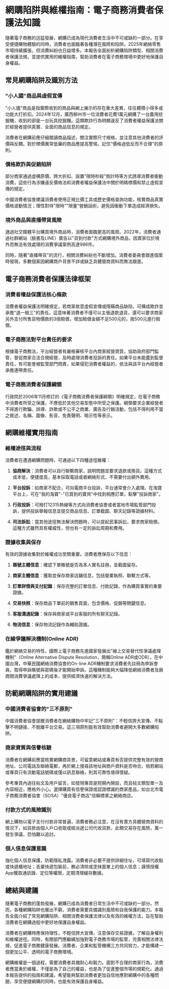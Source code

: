 # 網購陷阱與維權指南：電子商務消費者保護法知識

隨著電子商務的迅猛發展，網購已成為現代消費者生活中不可或缺的一部分。在享受便捷購物體驗的同時，消費者也面臨著各種潛在風險和陷阱。2025年網絡零售市場持續擴張，但消費糾紛也日益增多。本報告全面剖析網購陷阱類型、相關消費者保護法規，並提供實用的維權指南，幫助消費者在電子商務環境中更好地保護自身權益。

## 常見網購陷阱及識別方法

### "小人國"商品與虛假宣傳

"小人國"商品是指實際收到的商品與網上展示的存在重大差異，往往體積小得多或功能大打折扣。2024年12月，廣西柳州市一位消費者花費1萬元網購了一台農用挖掘機，收到的卻是一台玩具挖掘機。這類欺詐行為明顯違反了消費者權益保護法關於經營者提供真實、全面的商品信息的規定。

消費者在網購前應仔細閱讀商品描述，關注實際尺寸規格，並注意其他消費者的評價與反饋。對於標價異常低廉的商品應提高警惕，記住"價格過低反而不合理"的原則。

### 價格欺詐與促銷陷阱

部分商家通過虛構原價、誇大折扣、設置"限時秒殺"倒計時等方式誘導消費者衝動消費，這些行為涉嫌違反價格法和消費者權益保護法中關於明碼標價和禁止虛假宣傳的規定。

中國消費者協會建議消費者使用正規比價工具或歷史價格查詢功能，核實商品真實價格波動情況；理性對待"限時""限量"營銷話術，避免因衝動下單造成經濟損失。

### 境外商品與直播帶貨風險

通過社交媒體平台購買境外商品時，消費者面臨更高的風險。2022年，消費者通過社群網站（臉書及LINE）廣告以"貨到付款"方式網購境外商品，因賣家位於境外而無法有效處理的消費爭議案例高達986件。

同時，隨著"直播帶貨"的流行，相關消費糾紛也不斷增加。消費者委員會跟進個案時發現，多數個案因網購商戶背景不詳或缺乏具體營商資料而無法跟進。

## 電子商務消費者保護法律框架

### 消費者權益保護法核心條款

消費者權益保護法明確規定，若商家故意虛假宣傳或隱瞞商品缺陷，可構成欺詐並承擔"退一賠三"的責任。這意味著消費者不僅可以主張退款退貨，還可以要求商家另外支付所售貨物價款的3倍賠償，增加賠償金額不足500元的，按500元進行賠償。

### 電子商務法對平台責任的要求

根據電子商務法，平台經營者有嚴格審核平台內商家經營資質，協助政府部門監管，督促商家合法合規經營，及時處理消費者投訴的責任。如果平台未能盡到監督責任，有可能會被監管部門問責，如果侵犯消費者權益的，依法與該平台內經營者承擔連帶責任。

### 電子商務消費者保護綱領

行政院於2006年11月修訂的《電子商務消費者保護綱領》明確規定，在電子商務中消費者所受之保護，不應低於其他交易型態中所受之保護。綱領要求企業經營者不得進行欺騙、誤導、詐欺或不公平之商業、廣告及行銷活動，包括不得利用不當之敘述、名稱、圖像、影音、免責聲明、暗示性等表示。

## 網購維權實用指南

### 維權途徑與流程

消費者在遭遇網購問題時，可通過以下四種途徑維權：

1. **協商解決**：消費者可以自行聯繫商家，說明問題並要求退款或換貨。這種方式成本低，便捷度高，基本採取電話或者網絡形式，不需要付出額外費用。

2. **平台投訴**：如商家不配合，可向電商平台投訴，平台通常會介入處理。在淘寶平台上，可在"我的淘寶"-"已買到的寶貝"中找到相應訂單，點擊"投訴商家"。

3. **行政投訴**：可撥打12315熱線等方式向消費者協會或者當地市場監管部門投訴，提供投訴舉報信息並提交商品信息、訂單截圖、聊天記錄等證據材料。

4. **司法訴訟**：當其他途徑無法解決問題時，可以提起民事訴訟，要求商家賠償。這種方式雖然具有權威性，但也有一定的訴訟周期和費用。

### 證據收集與保存

有效的證據收集對於維權成功至關重要。消費者應保存以下信息：

1. **賬號主體信息**：確認下單賬號是否為本人實名註冊，並截圖留存。

2. **商家主體信息**：獲取並保存商家店鋪信息，包括營業執照、聯繫方式等。

3. **訂單詳情與支付記錄**：保存完整的訂單信息、付款記錄，作為購買事實的重要證據。

4. **交易快照**：保存商品下單前的銷售頁面，包含價格、促銷等關鍵信息。

5. **客服溝通記錄**：保存與商家或平台客服的所有聊天記錄。

6. **物流信息**：保存物流記錄作為輔助證據。

### 在線爭議解決機制(Online ADR)

鑑於網絡交易的特性，國際上電子商務先進國家發展出"線上交易替代性爭議處理機制"（Online Alternative Dispute Resolution，簡稱Online ADR或ODR）。在中國台灣，中華民國網絡消費協會的On-line ADR機制要求消費者先註冊為申訴會員，取得申訴賬號與密碼後才能開始申訴。這種機制能夠大幅降低網絡消費者及廠商間消費爭議處理上的成本，提供經濟快速的解決方法。

## 防範網購陷阱的實用建議

### 中國消費者協會的"三不原則"

中國消費者協會提醒消費者在網絡購物中牢記"三不原則"：不輕信誇大宣傳、不點擊不明鏈接、不脫離平台交易。這三項原則能有效幫助消費者避開大多數網購陷阱。

### 商家資質與信譽核驗

消費者在網購前應當核實網購商背景，可留意網站或專頁有否提供完整有效的營商地址、公司電話及聯絡電郵，再於網上搜尋該地址與商戶資料是否吻合。倘若網站或專頁只有流動電話號碼或僅以訊息聯絡，則其可靠性值得懷疑。

參考專頁內過往帖文及用戶留言，如發現專頁是短期內開設，而且帖文類型單一及內容相近，應格外小心。選擇購買有信譽保證或認證標識的商家產品，如台北市電子商務消費者協會（SOSA）"優良電子商店"信賴標章之網絡商店。

### 付款方式的風險識別

網上購物以電子支付付款非常普遍，消費者務必注意，在沒有賣方具體營商資料的情況下，如貨款由個人戶口收取或經派遞公司代收貨款，此類交易存在風險，萬一發生爭議，恐怕難以追討。

### 個人信息保護意識

強化個人信息保護，防範隱私洩露。消費者非必要不提供詳細住址，可填寫代收點或快遞櫃地址；丟棄快遞包裝前，務必清除或塗抹面單上的個人信息；謹慎授權App獲取通訊錄、定位等權限，定期清理緩存數據。

## 總結與建議

隨著電子商務的蓬勃發展，網購已成為消費者日常生活中不可或缺的一部分。然而，各種網購陷阱也層出不窮，消費者需要具備識別風險和自我保護的能力。本報告全面介紹了常見網購陷阱、相關消費者保護法律以及有效的維權方法，旨在幫助消費者在網購過程中更好地保護自身權益。

消費者在網購時應保持理性，不輕信誇大宣傳，注意保存交易證據，了解自身權利和維權途徑。同時，有關部門應繼續加強對電子商務市場的監管，完善相關法律法規，促進電子商務健康發展。消費者、企業和監管機構三方共同努力，才能構建一個更加公平、透明的電子商務環境。

網購維權是一個過程，需要消費者具備耐心和毅力。面對不合理的商家行為，消費者應當勇於維權，不僅是為了自己的權益，也是為了促進整個市場的規範化。通過本報告提供的指南和建議，希望能夠幫助消費者更加自信地應對網購中的各種問題，享受便捷網購的同時，也能有效保護自身權益。